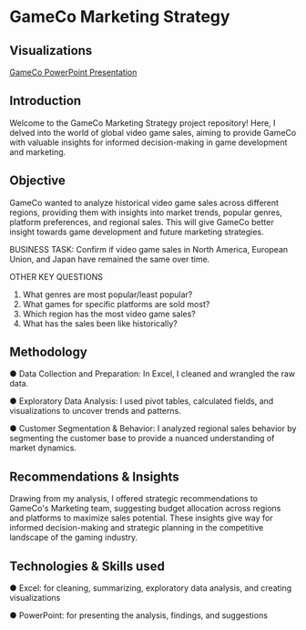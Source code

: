 # GameCo Marketing Strategy

## Visualizations
[GameCo PowerPoint Presentation](https://github.com/fa-andersen/GameCo/blob/main/04%20Sent%20to%20client/Rev_Task%201_10%20Final%20Project%20-%20GameCo%202017%20Analysis.pdf)

## Introduction
Welcome to the GameCo Marketing Strategy project repository! Here, I delved into the world of global video game sales, aiming to provide GameCo with valuable insights for informed decision-making in game development and marketing.

## Objective
GameCo wanted to analyze historical video game sales across different regions, providing them with insights into market trends, popular genres, platform preferences, and regional sales. This will give GameCo better insight towards game development and future marketing strategies.

BUSINESS TASK:
Confirm if video game sales in North America, European Union, and Japan have remained the same over time.

OTHER KEY QUESTIONS
1. What genres are most popular/least popular?
2. What games for specific platforms are sold most?
3. Which region has the most video game sales?
4. What has the sales been like historically?

## Methodology

● Data Collection and Preparation: In Excel, I cleaned and wrangled the raw data.

● Exploratory Data Analysis: I used pivot tables, calculated fields, and visualizations to uncover trends and patterns.

● Customer Segmentation & Behavior: I analyzed regional sales behavior by segmenting the customer base to provide a nuanced understanding of market dynamics.


## Recommendations & Insights

Drawing from my analysis, I offered strategic recommendations to GameCo's Marketing team, suggesting budget allocation across regions and platforms to maximize sales potential. These insights give way for informed decision-making and strategic planning in the competitive landscape of the gaming industry.

## Technologies & Skills used

● Excel: for cleaning, summarizing, exploratory data analysis, and creating visualizations

● PowerPoint: for presenting the analysis, findings, and suggestions
